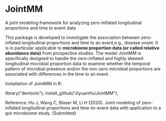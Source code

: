 # JointMM
A joint modeling framework for analyzing zero-inflated longitudinal proportions and time to event data

This package is developed to investigate the association between zero-inflated longitudinal proportions and time to an event,e.g., disease onset. It is in particular applicable to **microbiome proportion data (or called relative abundance data)** from prospective studies. The model JointMM is specifically designed to handle the zero-inflated and highly skewed longitudinal microbial proportion data to examine whether the temporal pattern of microbial presence and/or the non-zero microbial proportions are associated with differences in the time to an event. 

Installation of JointMM in R:

library("devtools");
install_github("JiyuanHu/JointMM");

Reference: Hu J, Wang C, Blaser M, Li H (2020). Joint modeling of zero-inflated longitudinal proportions and time-to-event data with application to a gut microbiome study. (Submitted)
